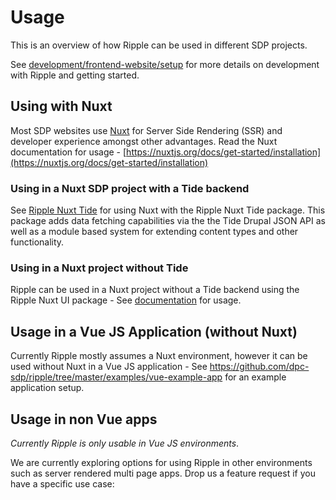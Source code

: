 # Usage

This is an overview of how Ripple can be used in different SDP projects.

See [development/frontend-website/setup](../../development/frontend-website/setup/) for more details on development with Ripple and getting started.

## Using with Nuxt

Most SDP websites use [Nuxt](https://nuxtjs.org/) for Server Side Rendering (SSR) and developer experience amongst other advantages. Read the Nuxt documentation for usage - [https://nuxtjs.org/docs/get-started/installation](https://nuxtjs.org/docs/get-started/installation)

### Using in a Nuxt SDP project with a Tide backend

See [Ripple Nuxt Tide](./packages/ripple-nuxt-tide.md) for using Nuxt with the Ripple Nuxt Tide package. This package adds data fetching capabilities via the the Tide Drupal JSON API as well as a module based system for extending content types and other functionality.

### Using in a Nuxt project without Tide

Ripple can be used in a Nuxt project without a Tide backend using the Ripple Nuxt UI package - See [documentation](./packages/index.md) for usage.

## Usage in a Vue JS Application (without Nuxt)

Currently Ripple mostly assumes a Nuxt environment, however it can be used without Nuxt in a Vue JS application - See https://github.com/dpc-sdp/ripple/tree/master/examples/vue-example-app for an example application setup.

## Usage in non Vue apps

*Currently Ripple is only usable in Vue JS environments*.

We are currently exploring options for using Ripple in other environments such as server rendered multi page apps. Drop us a feature request if you have a specific use case: 